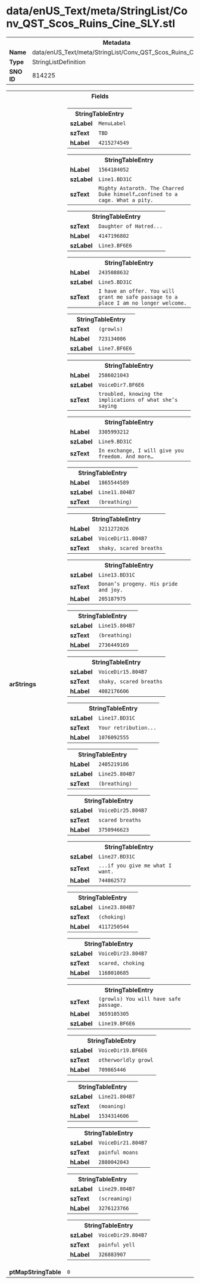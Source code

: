 <h1>data/enUS_Text/meta/StringList/Conv_QST_Scos_Ruins_Cine_SLY.stl</h1><table><tr><th colspan="100%">Metadata</th></tr><tr><td><b>Name</b></td><td>data/enUS_Text/meta/StringList/Conv_QST_Scos_Ruins_Cine_SLY.stl</td></tr><tr><td><b>Type</b></td><td>StringListDefinition</td></tr><tr><td><b>SNO ID</b></td><td>814225</td></tr></table>

<table><tr><th colspan="100%">Fields</th></tr><tr><td><b>arStrings</b></td><td><table><tr><th colspan="100%">StringTableEntry</th></tr><tr><td><b>szLabel</b></td><td><code>MenuLabel</code></td></tr><tr><td><b>szText</b></td><td><code>TBD</code></td></tr><tr><td><b>hLabel</b></td><td><code>4215274549</code></td></tr></table>


<table><tr><th colspan="100%">StringTableEntry</th></tr><tr><td><b>hLabel</b></td><td><code>1564184052</code></td></tr><tr><td><b>szLabel</b></td><td><code>Line1.BD31C</code></td></tr><tr><td><b>szText</b></td><td><code>Mighty Astaroth. The Charred Duke himself…confined to a cage. What a pity.</code></td></tr></table>


<table><tr><th colspan="100%">StringTableEntry</th></tr><tr><td><b>szText</b></td><td><code>Daughter of Hatred...</code></td></tr><tr><td><b>hLabel</b></td><td><code>4147196802</code></td></tr><tr><td><b>szLabel</b></td><td><code>Line3.BF6E6</code></td></tr></table>


<table><tr><th colspan="100%">StringTableEntry</th></tr><tr><td><b>hLabel</b></td><td><code>2435088632</code></td></tr><tr><td><b>szLabel</b></td><td><code>Line5.BD31C</code></td></tr><tr><td><b>szText</b></td><td><code>I have an offer. You will grant me safe passage to a place I am no longer welcome.</code></td></tr></table>


<table><tr><th colspan="100%">StringTableEntry</th></tr><tr><td><b>szText</b></td><td><code>(growls)</code></td></tr><tr><td><b>hLabel</b></td><td><code>723134086</code></td></tr><tr><td><b>szLabel</b></td><td><code>Line7.BF6E6</code></td></tr></table>


<table><tr><th colspan="100%">StringTableEntry</th></tr><tr><td><b>hLabel</b></td><td><code>2586021043</code></td></tr><tr><td><b>szLabel</b></td><td><code>VoiceDir7.BF6E6</code></td></tr><tr><td><b>szText</b></td><td><code>troubled, knowing the implications of what she’s saying</code></td></tr></table>


<table><tr><th colspan="100%">StringTableEntry</th></tr><tr><td><b>hLabel</b></td><td><code>3305993212</code></td></tr><tr><td><b>szLabel</b></td><td><code>Line9.BD31C</code></td></tr><tr><td><b>szText</b></td><td><code>In exchange, I will give you freedom. And more…</code></td></tr></table>


<table><tr><th colspan="100%">StringTableEntry</th></tr><tr><td><b>hLabel</b></td><td><code>1865544589</code></td></tr><tr><td><b>szLabel</b></td><td><code>Line11.804B7</code></td></tr><tr><td><b>szText</b></td><td><code>(breathing)</code></td></tr></table>


<table><tr><th colspan="100%">StringTableEntry</th></tr><tr><td><b>hLabel</b></td><td><code>3211272026</code></td></tr><tr><td><b>szLabel</b></td><td><code>VoiceDir11.804B7</code></td></tr><tr><td><b>szText</b></td><td><code>shaky, scared breaths</code></td></tr></table>


<table><tr><th colspan="100%">StringTableEntry</th></tr><tr><td><b>szLabel</b></td><td><code>Line13.BD31C</code></td></tr><tr><td><b>szText</b></td><td><code>Donan’s progeny. His pride and joy.</code></td></tr><tr><td><b>hLabel</b></td><td><code>205187975</code></td></tr></table>


<table><tr><th colspan="100%">StringTableEntry</th></tr><tr><td><b>szLabel</b></td><td><code>Line15.804B7</code></td></tr><tr><td><b>szText</b></td><td><code>(breathing)</code></td></tr><tr><td><b>hLabel</b></td><td><code>2736449169</code></td></tr></table>


<table><tr><th colspan="100%">StringTableEntry</th></tr><tr><td><b>szLabel</b></td><td><code>VoiceDir15.804B7</code></td></tr><tr><td><b>szText</b></td><td><code>shaky, scared breaths</code></td></tr><tr><td><b>hLabel</b></td><td><code>4082176606</code></td></tr></table>


<table><tr><th colspan="100%">StringTableEntry</th></tr><tr><td><b>szLabel</b></td><td><code>Line17.BD31C</code></td></tr><tr><td><b>szText</b></td><td><code>Your retribution...</code></td></tr><tr><td><b>hLabel</b></td><td><code>1076092555</code></td></tr></table>


<table><tr><th colspan="100%">StringTableEntry</th></tr><tr><td><b>hLabel</b></td><td><code>2405219186</code></td></tr><tr><td><b>szLabel</b></td><td><code>Line25.804B7</code></td></tr><tr><td><b>szText</b></td><td><code>(breathing)</code></td></tr></table>


<table><tr><th colspan="100%">StringTableEntry</th></tr><tr><td><b>szLabel</b></td><td><code>VoiceDir25.804B7</code></td></tr><tr><td><b>szText</b></td><td><code>scared breaths</code></td></tr><tr><td><b>hLabel</b></td><td><code>3750946623</code></td></tr></table>


<table><tr><th colspan="100%">StringTableEntry</th></tr><tr><td><b>szLabel</b></td><td><code>Line27.BD31C</code></td></tr><tr><td><b>szText</b></td><td><code>...if you give me what I want.</code></td></tr><tr><td><b>hLabel</b></td><td><code>744862572</code></td></tr></table>


<table><tr><th colspan="100%">StringTableEntry</th></tr><tr><td><b>szLabel</b></td><td><code>Line23.804B7</code></td></tr><tr><td><b>szText</b></td><td><code>(choking)</code></td></tr><tr><td><b>hLabel</b></td><td><code>4117250544</code></td></tr></table>


<table><tr><th colspan="100%">StringTableEntry</th></tr><tr><td><b>szLabel</b></td><td><code>VoiceDir23.804B7</code></td></tr><tr><td><b>szText</b></td><td><code>scared, choking</code></td></tr><tr><td><b>hLabel</b></td><td><code>1168010685</code></td></tr></table>


<table><tr><th colspan="100%">StringTableEntry</th></tr><tr><td><b>szText</b></td><td><code>(growls) You will have safe passage.</code></td></tr><tr><td><b>hLabel</b></td><td><code>3659105305</code></td></tr><tr><td><b>szLabel</b></td><td><code>Line19.BF6E6</code></td></tr></table>


<table><tr><th colspan="100%">StringTableEntry</th></tr><tr><td><b>szLabel</b></td><td><code>VoiceDir19.BF6E6</code></td></tr><tr><td><b>szText</b></td><td><code>otherworldly growl</code></td></tr><tr><td><b>hLabel</b></td><td><code>709865446</code></td></tr></table>


<table><tr><th colspan="100%">StringTableEntry</th></tr><tr><td><b>szLabel</b></td><td><code>Line21.804B7</code></td></tr><tr><td><b>szText</b></td><td><code>(moaning)</code></td></tr><tr><td><b>hLabel</b></td><td><code>1534314606</code></td></tr></table>


<table><tr><th colspan="100%">StringTableEntry</th></tr><tr><td><b>szLabel</b></td><td><code>VoiceDir21.804B7</code></td></tr><tr><td><b>szText</b></td><td><code>painful moans</code></td></tr><tr><td><b>hLabel</b></td><td><code>2880042043</code></td></tr></table>


<table><tr><th colspan="100%">StringTableEntry</th></tr><tr><td><b>szLabel</b></td><td><code>Line29.804B7</code></td></tr><tr><td><b>szText</b></td><td><code>(screaming)</code></td></tr><tr><td><b>hLabel</b></td><td><code>3276123766</code></td></tr></table>


<table><tr><th colspan="100%">StringTableEntry</th></tr><tr><td><b>szLabel</b></td><td><code>VoiceDir29.804B7</code></td></tr><tr><td><b>szText</b></td><td><code>painful yell</code></td></tr><tr><td><b>hLabel</b></td><td><code>326883907</code></td></tr></table>


</td></tr><tr><td><b>ptMapStringTable</b></td><td><code>0</code></td></tr></table>

